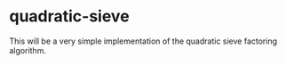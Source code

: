 # quadratic-sieve
This will be a very simple implementation of the quadratic sieve factoring algorithm.

